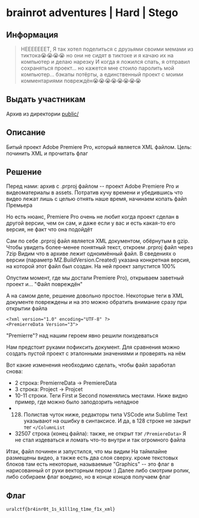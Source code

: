 # brainrot adventures | Hard | Stego
## Информация
> НЕЕЕЕЕЕЕТ, Я так хотел поделиться с друзьями своими мемами из тиктока😭😭😭😭
но они не сидят в тиктоке и я качаю их на компьютер и делаю нарезку
И когда я ложился спать, я отправил сохраняться проект... но кажется мне стоило паролить мой компьютер... бэкапы потёрты, а единственный проект с моими комментариями повреждён😭😭😭😭😭😭😭😭

## Выдать участникам
Архив из директории [public/](/uralctf2025/task-developers/tasks/-/tree/main/example/web/example_task/public) 

## Описание
Битый проект Adobe Premiere Pro, который является XML файлом. Цель: починить XML и прочитать флаг

## Решение
Перед нами: архив с .prproj файлом -- проект Adobe Premiere Pro и видеоматериалы в assets. 
Потратив кучу времени и убедившись что видео лежат лишь с целью отнять наше время, начинаем копать файл Премьера

Но есть нюанс, Premiere Pro очень не любит когда проект сделан в другой версии, чем он сам, и даже если у вас и есть какая-то его версия, не факт что она подойдёт

Сам по себе .prproj файл является XML документом, обёрнутым в gzip. Чтобы увидеть более-менее понятный текст, откроем .prproj файл через 7zip
Видим что в архиве лежит одноимённый файл. В сведениях о версии (параметр MZ.BuildVersion.Created) указана конкретная версия, на которой этот файл был создан. На ней проект запустится 100%

Опустим момент, где мы достали Premiere Pro), открываем заветный проект и... "Файл повреждён"

А на самом деле, решение довольно простое. Некоторые теги в XML документе повреждены и на это можно обратить внимание сразу при открытии файла

```
<?xml version="1.0" encoding="UTF-8" ?>
<PremierreData Version="3">
```
"Premierre"? над нашим героем явно решили поиздеваться

Нам предстоит руками пофиксить документ. Для сравнения можно создать пустой проект с эталонными значениями и проверять на нём

Вот какие изменения необходимо сделать, чтобы файл заработал снова:
- 2 строка: PremierreData -> PremiereData
- 3 строка: Project -> Projcet
- 10-11 строки. Теги First и Second поменялись местами. Ниже видно пример, где можно было заподозрить неладное
- 128. Полистав чуток ниже, редакторы типа VSCode или Sublime Text указывают на ошибку в синтаксисе. И да, в 128 строке не закрыт тег `</ColumnList`
- 32507 строка (конец файла):  также, не открыт тэг `/PremiereData>`
Я не стал издеваться и ломать что-то внутри и так огромного файла

Итак,  файл починен и запустился, что мы видим
На таймлайне размещены видео, а также есть два слоя сверху. кроме текстовых блоков там есть некоторые, называемые "Graphics" -- это флаг в нарисованный от руки векторным пером :)
Далее либо смотрим ролик, либо собираем флаг воедино, но в конце концов получаем флаг

## Флаг
`uralctf{br4inr0t_1s_k1ll1ng_t1me_f1x_xml}`